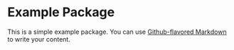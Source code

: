 # Example Package

This is a simple example package. You can use [Github-flavored Markdown](https://guides.github.com/features/mastering-markdown/) to write your content.

